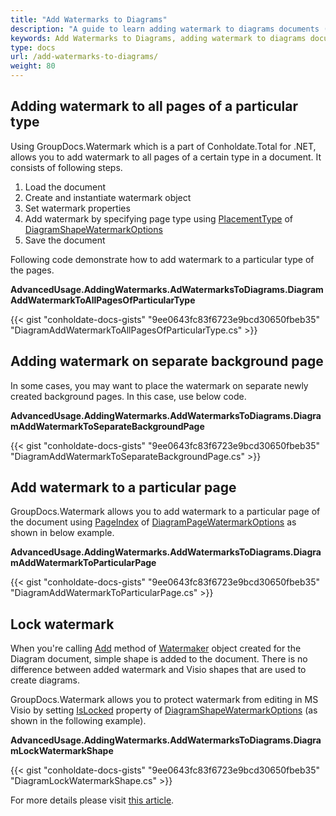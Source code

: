 ```yaml
---
title: "Add Watermarks to Diagrams"
description: "A guide to learn adding watermark to diagrams documents (such as .vsdx) in c# using GroupDocs.Watermark which is a part of Conholdate.Total for .NET."
keywords: Add Watermarks to Diagrams, adding watermark to diagrams documents in C#
type: docs
url: /add-watermarks-to-diagrams/
weight: 80
---
```


## Adding watermark to all pages of a particular type

Using GroupDocs.Watermark which is a part of Conholdate.Total for .NET, allows you to add watermark to all pages of a certain type in a document. It consists of following steps.

1. Load the document
2. Create and instantiate watermark object
3. Set watermark properties
4. Add watermark by specifying page type using [PlacementType](https://apireference.groupdocs.com/net/watermark/groupdocs.watermark.options.diagram/diagramshapewatermarkoptions/properties/placementtype) of [DiagramShapeWatermarkOptions](https://apireference.groupdocs.com/net/watermark/groupdocs.watermark.options.diagram/diagramshapewatermarkoptions)
5. Save the document

Following code demonstrate how to add watermark to a particular type of the pages.

**AdvancedUsage.AddingWatermarks.AdWatermarksToDiagrams.DiagramAddWatermarkToAllPagesOfParticularType**

{{< gist "conholdate-docs-gists" "9ee0643fc83f6723e9bcd30650fbeb35" "DiagramAddWatermarkToAllPagesOfParticularType.cs" >}}

## Adding watermark on separate background page

In some cases, you may want to place the watermark on separate newly created background pages. In this case, use below code.

**AdvancedUsage.AddingWatermarks.AddWatermarksToDiagrams.DiagramAddWatermarkToSeparateBackgroundPage**

{{< gist "conholdate-docs-gists" "9ee0643fc83f6723e9bcd30650fbeb35" "DiagramAddWatermarkToSeparateBackgroundPage.cs" >}}

## Add watermark to a particular page

GroupDocs.Watermark allows you to add watermark to a particular page of the document using [PageIndex](https://apireference.groupdocs.com/net/watermark/groupdocs.watermark.options.diagram/diagrampagewatermarkoptions/properties/pageindex) of [DiagramPageWatermarkOptions](https://apireference.groupdocs.com/net/watermark/groupdocs.watermark.options.diagram/diagrampagewatermarkoptions) as shown in below example.

**AdvancedUsage.AddingWatermarks.AddWatermarksToDiagrams.DiagramAddWatermarkToParticularPage**

{{< gist "conholdate-docs-gists" "9ee0643fc83f6723e9bcd30650fbeb35" "DiagramAddWatermarkToParticularPage.cs" >}}

## Lock watermark

When you're calling [Add](https://apireference.groupdocs.com/net/watermark/groupdocs.watermark.watermarker/add/methods/1) method of [Watermaker](https://apireference.groupdocs.com/net/watermark/groupdocs.watermark/watermarker) object created for the Diagram document, simple shape is added to the document. There is no difference between added watermark and Visio shapes that are used to create diagrams.

GroupDocs.Watermark allows you to protect watermark from editing in MS Visio by setting [IsLocked](https://apireference.groupdocs.com/net/watermark/groupdocs.watermark.options.diagram/diagramwatermarkoptions/properties/islocked) property of [DiagramShapeWatermarkOptions](https://apireference.groupdocs.com/net/watermark/groupdocs.watermark.options.diagram/diagramshapewatermarkoptions) (as shown in the following example).

**AdvancedUsage.AddingWatermarks.AddWatermarksToDiagrams.DiagramLockWatermarkShape**

{{< gist "conholdate-docs-gists" "9ee0643fc83f6723e9bcd30650fbeb35" "DiagramLockWatermarkShape.cs" >}}

For more details please visit [this article](https://docs.groupdocs.com/watermark/net/add-watermarks-to-diagram-documents/).








